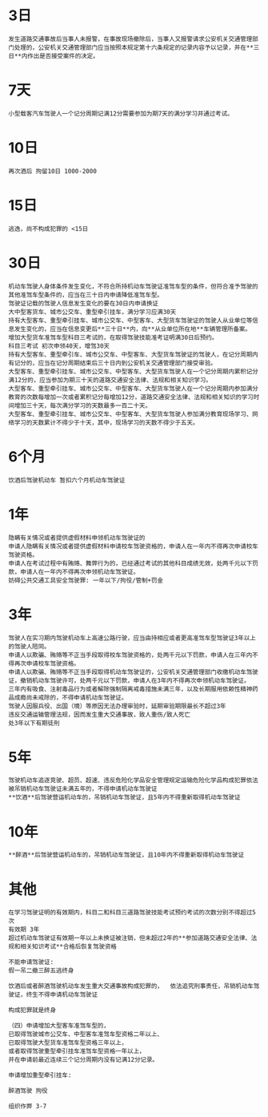 # 3日
	发生道路交通事故后当事人未报警，在事故现场撤除后，当事人又报警请求公安机关交通管理部门处理的，公安机关交通管理部门应当按照本规定第十六条规定的记录内容予以记录，并在**三日**内作出是否接受案件的决定。  

# 7天  
	小型载客汽车驾驶人一个记分周期记满12分需要参加为期7天的满分学习并通过考试。  
  
# 10日
	再次酒后 拘留10日 1000-2000

# 15日
	逃逸，尚不构成犯罪的 <15日  
  
# 30日  
	机动车驾驶人身体条件发生变化，不符合所持机动车驾驶证准驾车型的条件，但符合准予驾驶的其他准驾车型条件的，应当在三十日内申请降低准驾车型。  
	驾驶证记载的驾驶人信息发生变化的要在30日内申请换证  
	大中型客货车、城市公交车、重型牵引挂车，满分学习应满30天  
	持有大型客车、重型牵引挂车、城市公交车、中型客车、大型货车驾驶证的驾驶人从业单位等信息发生变化的，应当在信息变更后**三十日**内，向**从业单位所在地**车辆管理所备案。   
	增加大型货车准驾车型科目三考试的，在取得驾驶技能准考证明满30日后预约。  
	科目三考试 初次申领40天，增驾30天  
	持有大型客车、重型牵引车、城市公交车、中型客车、大型货车驾驶证的驾驶人，在记分周期内有记分的，应当在记分周期结束后三十日内到公安机关交通管理部门接受审验。  
	大型客车、重型牵引挂车、城市公交车、中型客车、大型货车驾驶人在一个记分周期内累积记分满12分的，应当参加为期三十天的道路交通安全法律、法规和相关知识学习。
	大型客车、重型牵引挂车、城市公交车、中型客车、大型货车驾驶人在一个记分周期内参加满分教育的次数每增加一次或者累积记分每增加12分，道路交通安全法律、法规和相关知识的学习时间增加三十天，每次满分学习的天数最多一百二十天。
	大型客车、重型牵引挂车、城市公交车、中型客车、大型货车驾驶人参加满分教育现场学习、网络学习的天数累计不得少于十天，其中，现场学习的天数不得少于五天。  
  
# 6个月
	饮酒后驾驶机动车 暂扣六个月机动车驾驶证  
  
# 1年  
	隐瞒有关情况或者提供虚假材料申领机动车驾驶证的  
	申请人隐瞒有关情况或者提供虚假材料申请校车驾驶资格的，申请人在一年内不得再次申请校车驾驶资格。  
	申请人在考试过程中有贿赂、舞弊行为的，已经通过考试的其他科目成绩无效，处两千元以下罚款，申请人在一年内不得再次申领机动车驾驶证。  
	妨碍公共交通工具安全驾驶罪: 一年以下/拘役/管制+罚金
	  
# 3年  
	驾驶人在实习期内驾驶机动车上高速公路行驶，应当由持相应或者更高准驾车型驾驶证3年以上的驾驶人陪同。  
	申请人以欺骗、贿赂等不正当手段取得校车驾驶资格的，处两千元以下罚款，申请人在三年内不得再次申请校车驾驶资格。	  
	申请人以欺骗、贿赂等不正当手段取得机动车驾驶证的，公安机关交通管理部门收缴机动车驾驶证，撤销机动车驾驶许可，处两千元以下罚款，申请人在3年内不得再次申领机动车驾驶证。  
	三年内有吸食、注射毒品行为或者解除强制隔离戒毒措施未满三年，以及长期服用依赖性精神药品成瘾尚未戒除的，不得申请机动车驾驶证。  
	驾驶人因服兵役、出国（境）等原因无法办理审验时，延期审验期限最长不超过3年  
	违反交通运输管理法规，因而发生重大交通事故，致人重伤/致人死亡  
	处3年以下有期徒刑   
  	  
# 5年  
	驾驶机动车追逐竞驶、超员、超速、违反危险化学品安全管理规定运输危险化学品构成犯罪依法被吊销机动车驾驶证未满五年的，不得申请机动车驾驶证  
	**饮酒**后驾驶营运机动车的，吊销机动车驾驶证，且5年内不得重新取得机动车驾驶证

# 10年
	**醉酒**后驾驶营运机动车的，吊销机动车驾驶证，且10年内不得重新取得机动车驾驶证

# 其他  
	在学习驾驶证明的有效期内，科目二和科目三道路驾驶技能考试预约考试的次数分别不得超过5次  
	有效期 3年  
	超过机动车驾驶证有效期一年以上未换证被注销，但未超过2年的**参加道路交通安全法律、法规和相关知识考试**合格后恢复驾驶资格  
  
	不能申请驾驶证:   
	假一吊二撤三醉五逃终身  
  
	饮酒后或者醉酒驾驶机动车发生重大交通事故构成犯罪的，  依法追究刑事责任，吊销机动车驾驶证，终生不得申请机动车驾驶证  

	构成犯罪就是终身

	（四）申请增加大型客车准驾车型的，  
	已取得驾驶城市公交车、中型客车准驾车型资格二年以上、  
	已取得驾驶大型货车准驾车型资格三年以上，  
	或者取得驾驶重型牵引挂车准驾车型资格一年以上，  
	并在申请前最近连续三个记分周期内没有记满12分记录。   

	申请增加重型牵引挂车:  
  
	醉酒驾驶 拘役

	组织作弊 3-7